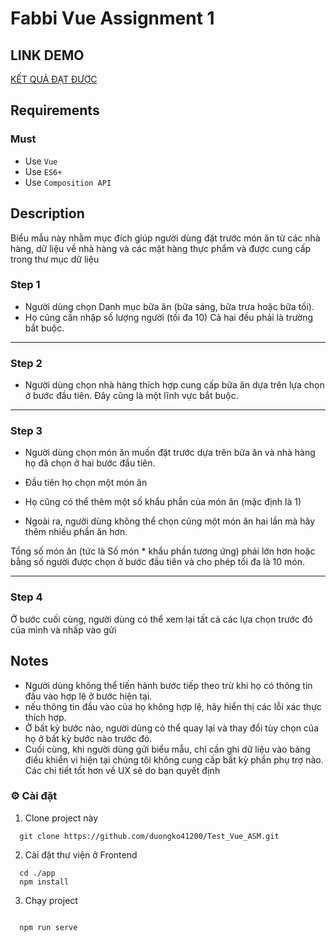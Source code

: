 # Fabbi Vue Assignment 1


<!-- toc -->

## LINK DEMO
[KẾT QUẢ ĐẠT ĐƯỢC ](https://test-vue-asm.vercel.app/)

<!-- tocstop -->

## Requirements

### Must

- Use `Vue`
- Use `ES6+`
- Use `Composition API`


## Description

Biểu mẫu này nhằm mục đích giúp người dùng đặt trước món ăn từ các nhà hàng, dữ liệu về nhà hàng và các mặt hàng thực phẩm và được cung cấp trong thư mục dữ liệu 


### Step 1

- Người dùng chọn Danh mục bữa ăn (bữa sáng, bữa trưa hoặc bữa tối).
- Họ cũng cần nhập số lượng người (tối đa 10)
Cả hai đều phải là trường bắt buộc.

---


### Step 2

- Người dùng chọn nhà hàng thích hợp cung cấp bữa ăn dựa trên lựa chọn ở bước đầu tiên.
Đây cũng là một lĩnh vực bắt buộc.
---


### Step 3

- Người dùng chọn món ăn muốn đặt trước dựa trên bữa ăn và nhà hàng họ đã chọn ở hai bước đầu tiên.

- Đầu tiên họ chọn một món ăn

- Họ cũng có thể thêm một số khẩu phần của món ăn (mặc định là 1)

- Ngoài ra, người dùng không thể chọn cùng một món ăn hai lần mà hãy thêm nhiều phần ăn hơn.

Tổng số món ăn (tức là Số món * khẩu phần tương ứng) phải lớn hơn hoặc bằng số người được chọn ở bước đầu tiên và cho phép tối đa là 10 món.

---

### Step 4

Ở bước cuối cùng, người dùng có thể xem lại tất cả các lựa chọn trước đó của mình và nhấp vào gửi

## Notes

- Người dùng không thể tiến hành bước tiếp theo trừ khi họ có thông tin đầu vào hợp lệ ở bước hiện tại.
- nếu thông tin đầu vào của họ không hợp lệ, hãy hiển thị các lỗi xác thực thích hợp.
- Ở bất kỳ bước nào, người dùng có thể quay lại và thay đổi tùy chọn của họ ở bất kỳ bước nào trước đó.
- Cuối cùng, khi người dùng gửi biểu mẫu, chỉ cần ghi dữ liệu vào bảng điều khiển vì hiện tại chúng tôi không cung cấp bất kỳ phần phụ trợ nào.
Các chi tiết tốt hơn về UX sẽ do bạn quyết định

### ⚙ Cài đặt

1. Clone project này

```
  git clone https://github.com/duongko41200/Test_Vue_ASM.git
```

2. Cài đặt thư viện ở Frontend

```
  cd ./app
  npm install 
```


3. Chạy project

```

  npm run serve
```
